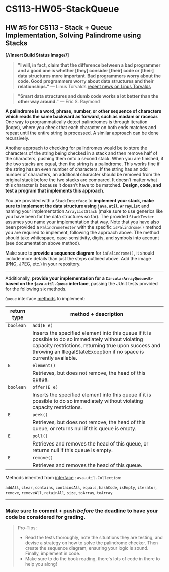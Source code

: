 # CS113-HW05-StackQueue
## HW #5 for CS113 - Stack + Queue Implementation, Solving Palindrome using Stacks

**[//Insert Build Status Image//]**

> **"I will, in fact, claim that the difference between a bad programmer and a good one is whether [they] consider [their] code or [their] data structures more important. Bad programmers worry about the code. Good programmers worry about data structures and their relationships."**
> — Linus Torvalds [recent news on Linus Torvalds](https://www.newyorker.com/science/elements/after-years-of-abusive-e-mails-the-creator-of-linux-steps-aside)

> **"Smart data structures and dumb code works a lot better than the other way around."**
> — Eric S. Raymond

**A palindrome is a word, phrase, number, or other sequence of characters which reads the same backward as forward, such as madam or racecar.** One way to programmatically detect palindromes is through iteration (loops), where you check that each character on both ends matches and repeat until the entire string is processed.  A similar approach can be done recursively.

Another approach to checking for palindromes would be to store the characters of the string being checked in a stack and then remove half of the characters, pushing them onto a second stack. When you are finished, if the two stacks are equal, then the string is a palindrome. This works fine if the string has an even number of characters. If the string has an odd number of characters, an additional character should be removed from the original stack before the two stacks are compared. It doesn’t matter what this character is because it doesn’t have to be matched. **Design, code, and test a program that implements this approach.**

You are provided with a `StackInterface` to **implement your stack, make sure to implement the data structure using `java.util.ArrayList`** and naming your implementation `ArrayListStack` (make sure to use generics like you have been for the data structures so far).  The provided `StackTester` assumes you name your implementation that way.  Note that you have also been provided a `PalindromeTester` with the specific `isPalindrome()` method you are required to implement, following the approach above.  The method should take whitespace, case-sensitivity, digits, and symbols into account (see documentation above method).

Make sure to **provide a sequence diagram** for `isPalindrome()`, it should include more details than just the steps outlined above.  Add the image (PNG, JPEG, etc.) in your repository.

----------

Additionally, **provide your implementation for a `CircularArrayQueue<E>` based on the `java.util.Queue` interface**, passing the JUnit tests provided for the following six methods.

`Queue` interface [methods](https://docs.oracle.com/javase/7/docs/api/java/util/Queue.html) to implement:

| return type | method + description |
|--|--|
| `boolean` | `add(E e)` |
| | Inserts the specified element into this queue if it is possible to do so immediately without violating capacity restrictions, returning true upon success and throwing an IllegalStateException if no space is currently available. |
| `E` | `element()` |
| | Retrieves, but does not remove, the head of this queue. |
| `boolean` | `offer(E e)` |
| | Inserts the specified element into this queue if it is possible to do so immediately without violating capacity restrictions. |
| `E` | `peek()` |
| | Retrieves, but does not remove, the head of this queue, or returns null if this queue is empty. |
| `E` | `poll()` |
| | Retrieves and removes the head of this queue, or returns null if this queue is empty. |
| `E` | `remove()` |
| | Retrieves and removes the head of this queue. |

Methods inherited from [interface](https://docs.oracle.com/javase/7/docs/api/java/util/Collection.html) `java.util.Collection`:

`addAll`, `clear`, `contains`, `containsAll`, `equals`, `hashCode`, `isEmpty`, `iterator`, `remove`, `removeAll`, `retainAll`, `size`, `toArray`, `toArray`

----------

### Make sure to commit + push *before* the deadline to have your code be considered for grading.
>Pro-Tips:
>- Read the tests thoroughly, note the situations they are testing, and devise a strategy on how to solve the palindrome checker.  Then create the sequence diagram, ensuring your logic is sound.  Finally, implement in code.
>- Make sure to do the book reading, there's lots of code in there to help you along!
